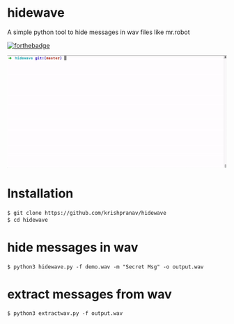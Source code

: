 # hidewave
A simple python tool to hide messages in wav files like mr.robot

[![forthebadge](https://forthebadge.com/images/badges/made-with-python.svg)](https://forthebadge.com)

<img src="https://github.com/krishpranav/hidewave/blob/master/gif/hidewave.gif"></img>

# Installation
```
$ git clone https://github.com/krishpranav/hidewave
$ cd hidewave
```

# hide messages in wav
```
$ python3 hidewave.py -f demo.wav -m "Secret Msg" -o output.wav
```

# extract messages from wav
```
$ python3 extractwav.py -f output.wav
```

